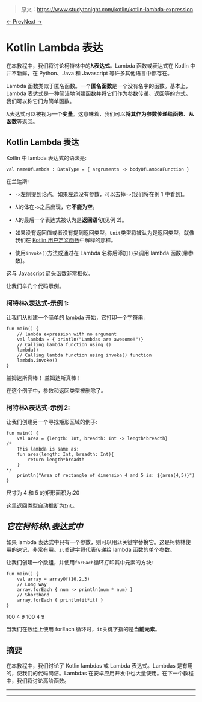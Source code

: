 > 原文：<https://www.studytonight.com/kotlin/kotlin-lambda-expression>

[← Prev](/kotlin/kotlin-positional-default-and-named-function-arguments "Kotlin Function Argument Types")[Next →](/kotlin/kotlin-higher-order-function "Kotlin Higher Order Functions")

# Kotlin Lambda 表达

在本教程中，我们将讨论柯特林中的**λ表达式**。Lambda 函数或表达式在 Kotlin 中并不新鲜，在 Python、Java 和 Javascript 等许多其他语言中都存在。

Lambda 函数类似于匿名函数。一个**匿名函数**是一个没有名字的函数。基本上，Lambda 表达式是一种简洁地创建函数并将它们作为参数传递、返回等的方式。我们可以称它们为简单函数。

λ表达式可以被视为一个**变量**。这意味着，我们可以**将其作为参数传递给函数**、**从函数**等返回。

## Kotlin Lambda 表达

Kotlin 中 lambda 表达式的语法是:

```
val nameOfLambda : DataType = { argruments -> bodyOfLambdaFunction } 
```

在兰达斯:

*   `->`左侧提到论点。如果左边没有参数，可以去掉`->`(我们将在例 1 中看到)。

*   λ的体在`->`之后出现，它**不能为空**。

*   λ的最后一个表达式被认为是**返回语句**(见例 2)。

*   如果没有返回值或者没有提到返回类型，`Unit`类型将被认为是返回类型，就像我们在 [Kotlin 用户定义函数](https://www.studytonight.com/kotlin/kotlin-userdefined-functions)中解释的那样。

*   使用`invoke()`方法或通过在 Lambda 名称后添加`()`来调用 lambda 函数(带参数)。

这与 [Javascript 箭头函数](https://www.studytonight.com/javascript/javascript-arrow-function)非常相似。

让我们举几个代码示例。

### 柯特林λ表达式-示例 1:

让我们从创建一个简单的 lambda 开始，它打印一个字符串:

```
fun main() {
    // lambda expression with no argument
    val lambda = { println("Lambdas are awesome!")}
    // Calling lambda function using ()
    lambda()
    // Calling lambda function using invoke() function
    lambda.invoke()
}
```

兰姆达斯真棒！
兰姆达斯真棒！

在这个例子中，参数和返回类型被删除了。

### 柯特林λ表达式-示例 2:

让我们创建另一个寻找矩形区域的例子:

```
fun main() {
    val area = {length: Int, breadth: Int -> length*breadth} 
/*    
    This lambda is same as:
    fun area(length: Int, breadth: Int){
        return length*breadth
    }
*/
    println("Area of rectangle of dimension 4 and 5 is: ${area(4,5)}")
}
```

尺寸为 4 和 5 的矩形面积为:20

这里返回类型自动推断为`Int`。

## *它在柯特林λ表达式中*

如果 lambda 表达式中只有一个参数，则可以用`it`关键字替换它。这是柯特林使用的速记，非常有用。`it`关键字将代表传递给 lambda 函数的单个参数。

让我们创建一个数组，并使用`forEach`循环打印其中元素的方块:

```
fun main() {
    val array = arrayOf(10,2,3)
    // Long way
    array.forEach { num -> println(num * num) }
    // Shorthand
    array.forEach { println(it*it) }
}
```

100
4
9
100
4
9

当我们在数组上使用 forEach 循环时，`it`关键字指的是**当前元素**。

## 摘要

在本教程中，我们讨论了 Kotlin lambdas 或 Lambda 表达式。Lambdas 是有用的，使我们的代码简洁。Lambdas 在安卓应用开发中也大量使用。在下一个教程中，我们将讨论高阶函数。

* * *

* * *